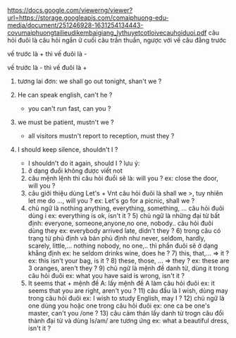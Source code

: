 https://docs.google.com/viewerng/viewer?url=https://storage.googleapis.com/comaiphuong-edu-media/document/251246928-1631254134443-covumaiphuongtailieudikembaigiang_lythuyetcotloivecauhoiduoi.pdf
câu hỏi đuôi là câu hỏi ngắn ử cuối câu trần thuần, ngược với vế câu đằng trước

vế trước là + thì vế đuôi là -

vế trước là - thì vế đuôi là + 


1) tương lai đơn:
we shall go out tonight, shan't we ?

2) He can speak english, can't he ?
   - you can't run fast, can you ?

3) we must be patient, mustn't we ?
   - all visitors mustn't report to reception, must they ?

4) I should keep silence, shouldn't I ?
   - I shouldn't do it again, should I ?
lưu ý:  
	1) ở dạng đuổi không được viết not
	2) câu mệnh lệnh thì câu hỏi đuổi sẽ là: will you ?
        ex: close the door, will you ?
	3) câu giới thiệu dùng Let's + Vnt câu hỏi đuôi là shall we >, tuy nhiên let me do ..., will you ?
        ex: Let's go for a picnic, shall we ?
	4) chủ ngữ là nothing anything, everything, something, ... câu hỏi đuôi dùng i
        ex: everything is ok, isn't it ?
        5) chủ ngữ là những đại từ bất định: everyone, someone,anyone,no one, nobody.. câu hỏi đuôi dùng they
        ex: everybody arrived late, didn't they ?
        6) trong câu có trạng từ phủ định và bán phủ định như never, selđom, hardly, scarely, little,... nothing nobody, no one,.. thì phần đuôi sẽ ở dạng khẳng định
	ex: he seldom drinks wine, does he ?
        7) this, that,... => it ?
	ex: this isn't your bag, is it ?
        8) these, those, ... => they ?
	ex: these are 3 oranges, aren't they ?
        9) chủ ngữ là mệnh đề danh từ, dùng it trong câu hỏi đuôi
        ex: what you have said is wrong, isn't it ?
	10) It seems that + mệnh đề A: lấy mệnh đề A làm câu hỏi đuôi
        ex: it seems that you are right, aren't you ?
        11) câu đầu là I wish, dùng may trong câu hỏi đuôi
        ex: I wish to study English, may I ?
        12) chủ ngữ là one dùng you hoặc one trong câu hỏi đuôi
        ex: one ca be one's master, can't you /one ?
        13) câu cảm thán lấy danh từ trogn câu đổi thành đại từ và dùng Is/am/ are tương ứng
        ex: what a beautiful dress, isn't it ?